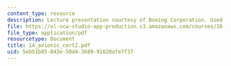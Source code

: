 ```yaml
---
content_type: resource
description: Lecture presentation courtesy of Boeing Corporation. Used with permission.
file: https://ol-ocw-studio-app-production.s3.amazonaws.com/courses/16-886-air-transportation-systems-architecting-spring-2004/5eb51b05043e50d4368991620afe7f37_14_avionic_cert2.pdf
file_type: application/pdf
resourcetype: Document
title: 14_avionic_cert2.pdf
uid: 5eb51b05-043e-50d4-3689-91620afe7f37
---
```

